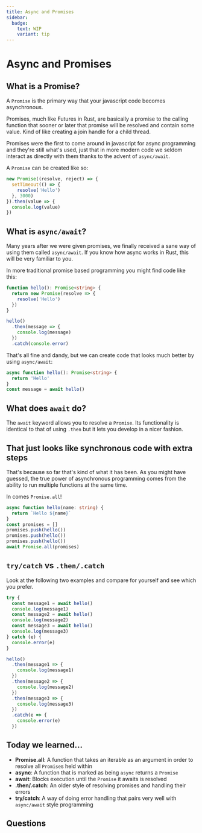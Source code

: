 ```yaml
---
title: Async and Promises
sidebar:
  badge:
    text: WIP
    variant: tip
---
```


# Async and Promises

## What is a Promise?

A `Promise` is the primary way that your javascript code becomes asynchronous.

Promises, much like Futures in Rust, are basically a promise to the calling function that sooner or later that promise will be resolved and contain some value. Kind of like creating a join handle for a child thread.

Promises were the first to come around in javascript for async programming and they're still what's used, just that in more modern code we seldom interact as directly with them thanks to the advent of `async/await`.

A `Promise` can be created like so:

```ts
new Promise((resolve, reject) => {
  setTimeout(() => {
    resolve('Hello')
  }, 3000)
}).then(value => {
  console.log(value)
})
```

## What is `async/await`?

Many years after we were given promises, we finally received a sane way of using them called `async/await`. If you know how async works in Rust, this will be very familiar to you.

In more traditional promise based programming you might find code like this:

```ts
function hello(): Promise<string> {
  return new Promise(resolve => {
    resolve('Hello')
  })
}

hello()
  .then(message => {
    console.log(message)
  })
  .catch(console.error)
```

That's all fine and dandy, but we can create code that looks much better by using `async/await`:

```ts
async function hello(): Promise<string> {
  return 'Hello'
}
const message = await hello()
```

## What does `await` do?

The `await` keyword allows you to resolve a `Promise`. Its functionality is identical to that of using `.then` but it lets you develop in a nicer fashion.

## That just looks like synchronous code with extra steps

That's because so far that's kind of what it has been. As you might have guessed, the true power of asynchronous programming comes from the ability to run multiple functions at the same time.

In comes `Promise.all`!

```ts
async function hello(name: string) {
  return `Hello ${name}`
}
const promises = []
promises.push(hello())
promises.push(hello())
promises.push(hello())
await Promise.all(promises)
```

## `try/catch` vs `.then/.catch`

Look at the following two examples and compare for yourself and see which you prefer.

```ts
try {
  const message1 = await hello()
  console.log(message1)
  const message2 = await hello()
  console.log(message2)
  const message3 = await hello()
  console.log(message3)
} catch (e) {
  console.error(e)
}
```

```ts
hello()
  .then(message1 => {
    console.log(message1)
  })
  .then(message2 => {
    console.log(message2)
  })
  .then(message3 => {
    console.log(message3)
  })
  .catch(e => {
    console.error(e)
  })
```

## Today we learned...

- **Promise.all**: A function that takes an iterable as an argument in order to resolve all `Promise`s held within
- **async**: A function that is marked as being `async` returns a `Promise`
- **await**: Blocks execution until the `Promise` it awaits is resolved
- **.then/.catch**: An older style of resolving promises and handling their errors
- **try/catch**: A way of doing error handling that pairs very well with `async/await` style programming

## Questions
